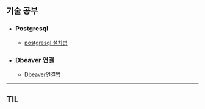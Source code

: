## 기술 공부

- ### Postgresql
  - [postgresql 설치법](https://github.com/hateyoon/-/blob/main/%EA%B8%B0%EC%88%A0%EA%B3%B5%EB%B6%80/%EA%B3%B5%EB%B6%801.md)

- ### Dbeaver 연결

  - [Dbeaver연결법](https://github.com/hateyoon/-/blob/main/%EA%B8%B0%EC%88%A0%EA%B3%B5%EB%B6%80/DBEAVER%20%EC%97%B0%EA%B2%B0%EB%B2%95.md)

------------


## TIL




